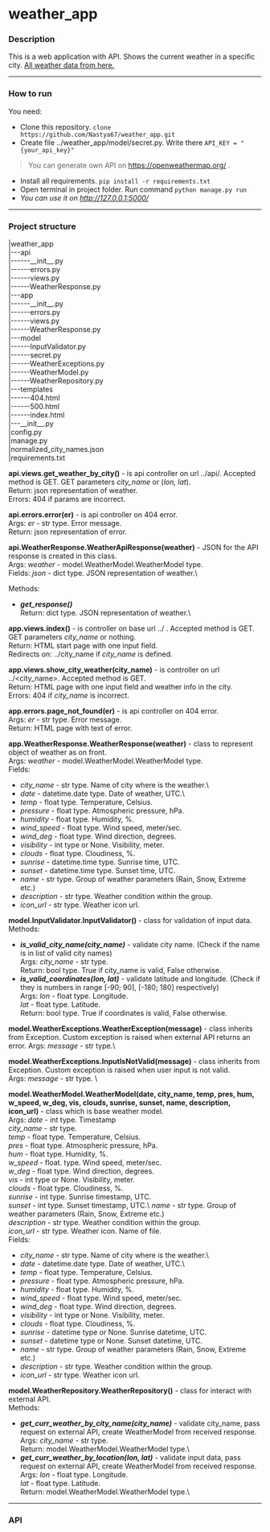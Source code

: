 # weather_app
 
### Description
This is a web application with API. Shows the current weather in a specific city.
[All weather data from here.](https://openweathermap.org/)
****
### How to run
You need:
* Clone this repository. `clone https://github.com/Nastya67/weather_app.git`
* Create file ../weather_app/model/secret.py. Write there `API_KEY = "{your_api_key}"`
 > You can generate own API on https://openweathermap.org/ .
* Install all requirements. `pip install -r requirements.txt`
* Open terminal in project folder. Run command `python manage.py run`
* *You can use it on http://127.0.0.1:5000/*
****
### Project structure
|weather_app\
|---api\
|------\_\_init\_\_.py\
|------errors.py\
|------views.py\
|------WeatherResponse.py\
|---app\
|------\_\_init\_\_.py\
|------errors.py\
|------views.py\
|------WeatherResponse.py\
|---model\
|------InputValidator.py\
|------secret.py\
|------WeatherExceptions.py\
|------WeatherModel.py\
|------WeatherRepository.py\
|---templates\
|------404.html\
|------500.html\
|------index.html\
|---\_\_init\_\_.py\
|config.py\
|manage.py\
|normalized_city_names.json\
|requirements.txt

__api.views.get_weather_by_city()__ - is api controller on url ../api/. 
Accepted method is GET. GET parameters *city_name* or (*lon, lat*).\
Return: json representation of weather.\
Errors: 404 if params are incorrect.

__api.errors.error(er)__ - is api controller on 404 error. \
Args: *er* - str type. Error message.\
Return: json representation of error.

__api.WeatherResponse.WeatherApiResponse(weather)__ - JSON for the API 
response is created in this class.\
Args: *weather* - model.WeatherModel.WeatherModel type.\
Fields: *json* - dict type. JSON representation of weather.\

Methods: 
* __*get_response()*__ \
Return: dict type. JSON representation of weather.\

__app.views.index()__ - is controller on base url ../ .
Accepted method is GET. GET parameters *city_name* or nothing.\
Return: HTML start page with one input field.\
Redirects on: ../city_name if *city_name* is defined.

__app.views.show_city_weather(city_name)__ - is controller on url ../<city_name>.
Accepted method is GET. \
Return: HTML page with one input field and weather info in the city.\
Errors: 404 if *city_name* is incorrect.

__app.errors.page_not_found(er)__ - is api controller on 404 error. \
Args: *er* - str type. Error message.\
Return: HTML page with text of error.

__app.WeatherResponse.WeatherResponse(weather)__ - class to represent
object of weather as on front. \
Args: *weather* - model.WeatherModel.WeatherModel type.\
Fields: 
* *city_name* - str type. Name of city where is the weather.\
* *date* - datetime.date type. Date of weather, UTC.\
* *temp* - float type. Temperature, Celsius.
* *pressure* - float type. Atmospheric pressure, hPa. 
* *humidity* - float type. Humidity, %.
* *wind_speed* - float type. Wind speed, meter/sec.
* *wind_deg* - float type. Wind direction, degrees.
* *visibility* - int type or None. Visibility, meter.
* *clouds* - float type. Cloudiness, %.
* *sunrise* - datetime.time type. Sunrise time, UTC.
* *sunset* - datetime.time type. Sunset time, UTC.
* *name* - str type. Group of weather parameters (Rain, Snow, Extreme etc.)
* *description* - str type. Weather condition within the group.
* *icon_url* - str type. Weather icon url.

__model.InputValidator.InputValidator()__ - class for validation of input data. \
Methods:
* *__is_valid_city_name(city_name)__* - validate city name. (Check if the 
name is in list of valid city names)\
Args: *city_name* - str type. \
Return: bool type. True if city_name is valid, False otherwise.
* *__is_valid_coordinates(lon, lat)__* - validate latitude and longitude. 
(Check if they is numbers in range [-90; 90], [-180; 180] respectively)\
Args: *lon* - float type. Longitude. \
*lat* - float type. Latitude.\
Return: bool type. True if coordinates is valid, False otherwise.

__model.WeatherExceptions.WeatherException(message)__ - class inherits from 
Exception. Custom exception is raised when external API returns an error.
Args: *message* - str type.\

__model.WeatherExceptions.InputIsNotValid(message)__ - class inherits from 
Exception. Custom exception is raised when user input is not valid.\
Args: *message* - str type. \

__model.WeatherModel.WeatherModel(date, city_name, temp, pres, hum, 
w_speed, w_deg, vis, clouds, sunrise, sunset, name, description, 
icon_url)__ - class which is base weather model. \
Args: *date* - int type. Timestamp\
*city_name* - str type.\
*temp* - float type. Temperature, Celsius.\
*pres* - float type. Atmospheric pressure, hPa. \
*hum* - float type. Humidity, %.\
*w_speed* - float. type. Wind speed, meter/sec.\
*w_deg* - float type. Wind direction, degrees.\
*vis* - int type or None. Visibility, meter.\
*clouds* - float type. Cloudiness, %.\
*sunrise* - int type. Sunrise timestamp, UTC.\
*sunset* - int type. Sunset timestamp, UTC.\ 
*name* - str type. Group of weather parameters (Rain, Snow, Extreme etc.)\
*description* - str type. Weather condition within the group.\
*icon_url* - str type. Weather icon. Name of file.\
Fields: 
* *city_name* - str type. Name of city where is the weather.\
* *date* - datetime.date type. Date of weather, UTC.\
* *temp* - float type. Temperature, Celsius.
* *pressure* - float type. Atmospheric pressure, hPa. 
* *humidity* - float type. Humidity, %.
* *wind_speed* - float type. Wind speed, meter/sec.
* *wind_deg* - float type. Wind direction, degrees.
* *visibility* - int type or None. Visibility, meter.
* *clouds* - float type. Cloudiness, %.
* *sunrise* - datetime type or None. Sunrise datetime, UTC.
* *sunset* - datetime type or None. Sunset datetime, UTC.
* *name* - str type. Group of weather parameters (Rain, Snow, Extreme etc.)
* *description* - str type. Weather condition within the group.
* *icon_url* - str type. Weather icon url.

__model.WeatherRepository.WeatherRepository()__ - class for interact with 
external API.\
Methods:
* *__get_curr_weather_by_city_name(city_name)__* - validate city_name, 
pass request on external API, create WeatherModel from received response. \
Args: *city_name* - str type.\
Return: model.WeatherModel.WeatherModel type.\
* *__get_curr_weather_by_location(lon, lat)__* - validate input data, 
pass request on external API, create WeatherModel from received response. \
Args: *lon* - float type. Longitude. \
*lat* - float type. Latitude.\
Return: model.WeatherModel.WeatherModel type.\

***
### API
